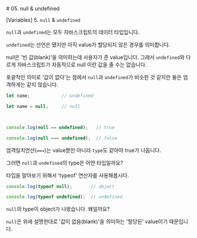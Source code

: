 \# 05. null & undefined



[Variables] 5. `null` & `undefined`



`null`과 `undefined`는 모두 자바스크립트의 데이터 타입입니다. 





`undefined`는 선언은 됐지만 아직 value가 할당되지 않은 경우를 의미합니다.

null은 '빈 값(blank)'을 의미하는데 사용자가 준  value입니다. 그래서 `undefined`와 다르게 자바스크립트가 자동적으로 null 이란 값을 줄 수는 없습니다. 





포괄적인 의미로  '값이 없다'는 점에서 `null`과 `undefined`가 비슷한 것 같지만 둘은 엄격하게는 같지 않습니다. 



```js
let name;            // undefined

let name = null;     // null



console.log(null == undefined);   // true

console.log(null === undefined);  // false
```



엄격일치연산(`===`)는 value뿐만 아니라 `type`도 같아야 true가 나옵니다.





그러면 `null`과 `undefined`의 type은 어떤 타입일까요? 

타입을 알아보기 위해서 'typeof'  연산자를 사용해봅시다. 



```js
console.log(typeof null);       // object

console.log(typeof undefined);  // undefined
```



 

`null`의 type이 object가 나왔습니다. 왜일까요? 

`null`은 위에 설명한대로 '값이 없음(blank)'을 의미하는 '할당된' value이기 때문입니다. 





